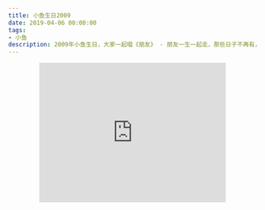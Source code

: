 ```yaml
---
title: 小鱼生日2009
date: 2019-04-06 00:00:00
tags:
- 小鱼
description: 2009年小鱼生日，大家一起唱《朋友》 - 朋友一生一起走，那些日子不再有，一句话，一辈子，一生情，一杯酒。。
---
```

<center><iframe width="378" height="283.5" src="https://v.qq.com/txp/iframe/player.html?vid=m08592pgk6j" frameborder="0" allowfullscreen></iframe></center>

